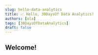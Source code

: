 ```yaml
---
slug: hello-data-analytics
title: 📈 Hello, 30DaysOf Data Analytics!
authors: [ola]
tags: [30DaysOfDataAnalytics]
draft: false
---
```



<head>
  <meta name="twitter:url" content="https://microsoft.github.io/30DaysOf/blog/welcome-to-30DaysofFusion" />
  <meta name="twitter:title" content="30DaysOfDataAnalytics Kick-Off" />
  <meta name="twitter:description" content="Join us for #30DaysOfLearning Data Analysis with Microsoft Power BI where you start from fundamental concepts to building projects to showcase your skill!" />
  <meta name="twitter:image" content="https://microsoft.github.io/30DaysOf/img/logo.svg" />
  <meta name="twitter:card" content="summary_large_image" />
  <meta name="twitter:creator" content="@theoyinbooke" />
  <meta name="twitter:site" content="@AzureAdvocates" /> 
  <link rel="canonical" href="https://techcommunity.microsoft.com/t5/educator-developer-blog/learning-data-analysis-curriculum-and-resources/ba-p/3497797" />
</head>

## Welcome! 
